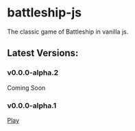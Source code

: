 # battleship-js
The classic game of Battleship in vanilla js.

## Latest Versions:
### v0.0.0-alpha.2
Coming Soon

### v0.0.0-alpha.1
[Play](https://perrytheplatypus43.github.io/battleship-js/)
